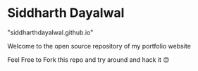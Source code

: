 # Siddharth Dayalwal

"siddharthdayalwal.github.io"

Welcome to the open source repository of my portfolio website

Feel Free to Fork this repo and try around and hack it 😊
